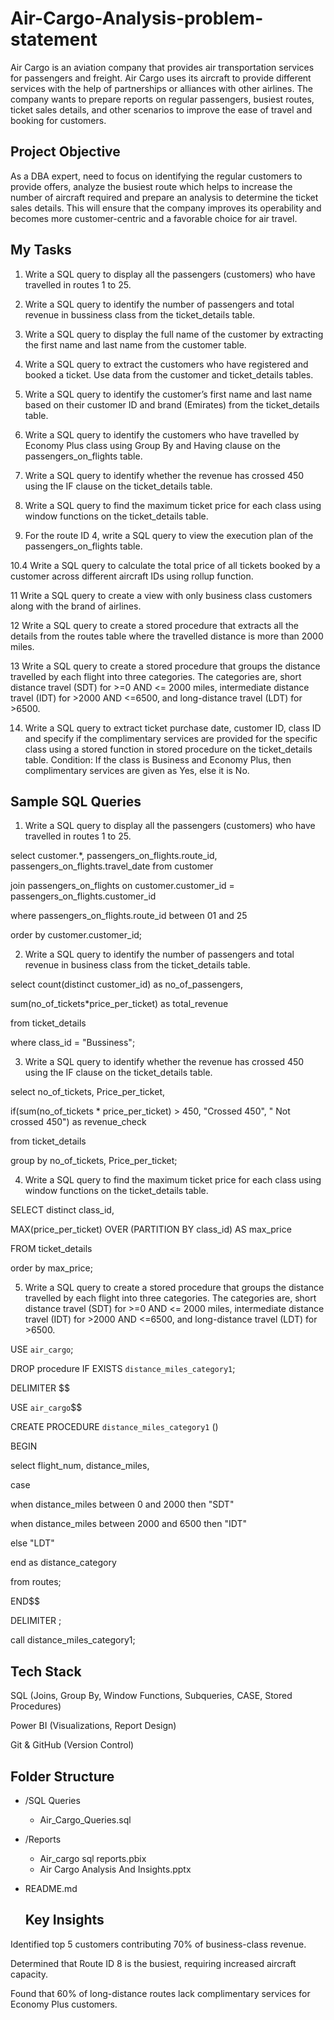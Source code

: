 # Air-Cargo-Analysis-problem-statement
Air Cargo is an aviation company that provides air transportation services for passengers and freight. Air Cargo uses its aircraft to provide different services with the help of partnerships or alliances with other airlines. The company wants to prepare reports on regular passengers, busiest routes, ticket sales details, and other scenarios to improve the ease of travel and booking for customers.

## Project Objective
As a DBA expert, need to focus on identifying the regular customers to provide offers, analyze the busiest route which helps to increase the number of aircraft required and prepare an analysis to determine the ticket sales details. This will ensure that the company improves its operability and becomes more customer-centric and a favorable choice for air travel.

## My Tasks
1. Write a SQL query to display all the passengers (customers) who have travelled in routes 1 to 25.

2. Write a SQL query to identify the number of passengers and total revenue in bussiness class from the ticket_details table. 

3. Write a SQL query to display the full name of the customer by extracting the first name and last name from the customer table. 

4. Write a SQL query to extract the customers who have registered and booked a ticket. Use data from the customer and ticket_details tables. 

5. Write a SQL query to identify the customer’s first name and last name based on their customer ID and brand (Emirates) from the ticket_details table. 

6. Write a SQL query to identify the customers who have travelled by Economy Plus class using Group By and Having clause on the passengers_on_flights table. 

7. Write a SQL query to identify whether the revenue has crossed 450 using the IF clause on the ticket_details table. 

8. Write a SQL query to find the maximum ticket price for each class using window functions on the ticket_details table. 

9. For the route ID 4, write a SQL query to view the execution plan of the passengers_on_flights table. 

10.4 Write a SQL query to calculate the total price of all tickets booked by a customer across different aircraft IDs using rollup function.

11 Write a SQL query to create a view with only business class customers along with the brand of airlines.

12 Write a SQL query to create a stored procedure that extracts all the details from the routes table where the travelled distance is more than 2000 miles. 

13 Write a SQL query to create a stored procedure that groups the distance travelled by each flight into three categories. The categories are, short distance travel (SDT) for >=0 AND <= 2000 miles, intermediate distance travel (IDT) for >2000 AND <=6500, and long-distance travel (LDT) for >6500. 

14. Write a SQL query to extract ticket purchase date, customer ID, class ID and specify if the complimentary services are provided for the specific class using a stored function in stored procedure on the ticket_details table. Condition: If the class is Business and Economy Plus, then complimentary services are given as Yes, else it is No.

## Sample SQL Queries
1. Write a SQL query to display all the passengers (customers) who have travelled in routes 1 to 25.

select customer.*, passengers_on_flights.route_id, passengers_on_flights.travel_date from customer

join passengers_on_flights on customer.customer_id = passengers_on_flights.customer_id

where passengers_on_flights.route_id between 01 and 25

order by customer.customer_id;

2. Write a SQL query to identify the number of passengers and total revenue in business class from the ticket_details table. 

select count(distinct customer_id) as no_of_passengers, 

sum(no_of_tickets*price_per_ticket) as total_revenue

from ticket_details 

where class_id = "Bussiness";

3.  Write a SQL query to identify whether the revenue has crossed 450 using the IF clause on the ticket_details table.

select no_of_tickets, Price_per_ticket,

if(sum(no_of_tickets * price_per_ticket) > 450, "Crossed 450", " Not crossed 450") as revenue_check 

from ticket_details

group by no_of_tickets, Price_per_ticket;

4. Write a SQL query to find the maximum ticket price for each class using window functions on the ticket_details table.

SELECT distinct class_id, 

MAX(price_per_ticket) OVER (PARTITION BY class_id) AS max_price

FROM ticket_details

order by max_price;

5. Write a SQL query to create a stored procedure that groups the distance travelled by each flight into three categories. The categories are, short distance travel (SDT) for >=0 AND <= 2000 miles, intermediate distance travel (IDT) for >2000 AND <=6500, and long-distance travel (LDT) for >6500. 

USE `air_cargo`;

DROP procedure IF EXISTS `distance_miles_category1`;

DELIMITER $$

USE `air_cargo`$$

CREATE PROCEDURE `distance_miles_category1` ()

BEGIN

select flight_num, distance_miles,

case

when distance_miles between 0 and 2000 then "SDT"

when distance_miles between 2000 and 6500 then "IDT"

else "LDT"

end as distance_category

from routes;

END$$

DELIMITER ;

call distance_miles_category1;

## Tech Stack
SQL (Joins, Group By, Window Functions, Subqueries, CASE, Stored Procedures)

Power BI (Visualizations, Report Design)

Git & GitHub (Version Control)

## Folder Structure
- /SQL Queries
  - Air_Cargo_Queries.sql
- /Reports
  - Air_cargo sql reports.pbix
  - Air Cargo Analysis And Insights.pptx
- README.md

  ## Key Insights
Identified top 5 customers contributing 70% of business-class revenue.

Determined that Route ID 8 is the busiest, requiring increased aircraft capacity.

Found that 60% of long-distance routes lack complimentary services for Economy Plus customers.
